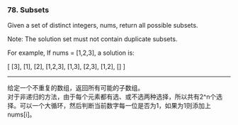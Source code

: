 ### 78. Subsets

Given a set of distinct integers, nums, return all possible subsets.

Note: The solution set must not contain duplicate subsets.

For example,
If nums = [1,2,3], a solution is:

[
  [3],
  [1],
  [2],
  [1,2,3],
  [1,3],
  [2,3],
  [1,2],
  []
]


* * *

给定一个不重复的数组，返回所有可能的子数组。    
对于非递归的方法，由于每个元素都有选、或不选两种选择，所以共有2^n个选择。可以一个大循环，然后判断当前数字每一位是否为1，如果为1则添加上nums[i]。   

